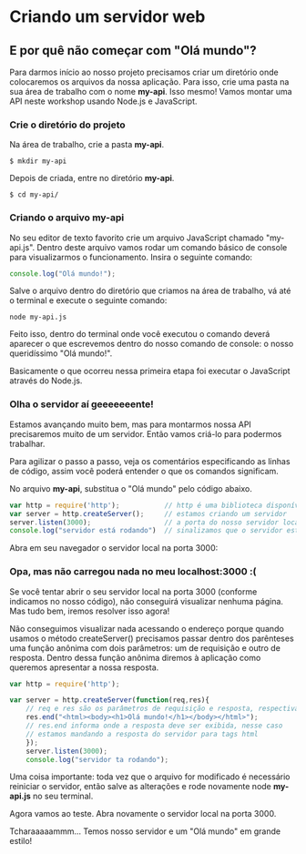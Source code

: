 # Criando um servidor web

## **E por quê não começar com "Olá mundo"?**

Para darmos início ao nosso projeto precisamos criar um diretório onde colocaremos os arquivos da nossa aplicação. Para isso, crie uma pasta na sua área de trabalho com o nome **my-api**. Isso mesmo! Vamos montar uma API neste workshop usando Node.js e JavaScript.

### Crie o diretório do projeto

Na área de trabalho, crie a pasta **my-api**.

```
$ mkdir my-api
```

Depois de criada, entre no diretório **my-api**.

```text
$ cd my-api/
```

### Criando o arquivo my-api

No seu editor de texto favorito crie um arquivo JavaScript chamado "my-api.js". Dentro deste arquivo vamos rodar um comando básico de console para visualizarmos o funcionamento. Insira o seguinte comando:

```javascript
console.log("Olá mundo!");
```

Salve o arquivo dentro do diretório que criamos na área de trabalho, vá até o terminal e execute o seguinte comando:

```text
node my-api.js
```

Feito isso, dentro do terminal onde você executou o comando deverá aparecer o que escrevemos dentro do nosso comando de console: o nosso queridíssimo "Olá mundo!".

Basicamente o que ocorreu nessa primeira etapa foi executar o JavaScript através do Node.js.

### Olha o servidor aí geeeeeeente!

Estamos avançando muito bem, mas para montarmos nossa API precisaremos muito de um servidor. Então vamos criá-lo para podermos trabalhar.

Para agilizar o passo a passo, veja os comentários especificando as linhas de código, assim você poderá entender o que os comandos significam.

No arquivo **my-api**, substitua o "Olá mundo" pelo código abaixo.

```javascript
var http = require('http');           // http é uma biblioteca disponível no Node.js
var server = http.createServer();     // estamos criando um servidor
server.listen(3000);                  // a porta do nosso servidor local onde a aplicação será rodada
console.log("servidor está rodando")  // sinalizamos que o servidor está rodando

```

Abra em seu navegador o servidor local na porta 3000:

### Opa, mas não carregou nada no meu localhost:3000 :\(

Se você tentar abrir o seu servidor local na porta 3000 \(conforme indicamos no nosso código\), não conseguirá visualizar nenhuma página. Mas tudo bem, iremos resolver isso agora!

Não conseguimos visualizar nada acessando o endereço porque quando usamos o método createServer\(\) precisamos passar dentro dos parênteses uma função anônima com dois parâmetros: um de requisição e outro de resposta. Dentro dessa função anônima diremos à aplicação como queremos apresentar a nossa resposta.

```javascript
var http = require('http');
```

```javascript
var server = http.createServer(function(req,res){   
    // req e res são os parâmetros de requisição e resposta, respectivamente   
    res.end("<html><body><h1>Olá mundo!</h1></body></html>"); 
    // res.end informa onde a resposta deve ser exibida, nesse caso 
    // estamos mandando a resposta do servidor para tags html
    });
    server.listen(3000);
    console.log("servidor ta rodando");
```

Uma coisa importante: toda vez que o arquivo for modificado é necessário reiniciar o servidor, então salve as alterações e rode novamente node **my-api.js** no seu terminal.

Agora vamos ao teste. Abra novamente o servidor local na porta 3000.

Tcharaaaaammm... Temos nosso servidor e um "Olá mundo" em grande estilo!

